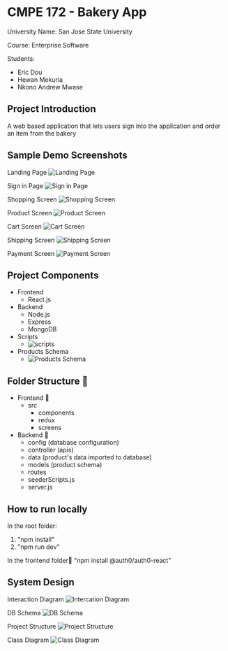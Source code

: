 # CMPE 172 - Bakery App 
University Name: San Jose State University

Course: Enterprise Software

Students:
  -  Eric Dou
  -  Hewan Mekuria
  -  Nkono Andrew Mwase
 
## Project Introduction
A web based application that lets users sign into the application and order an item from the bakery
 
## Sample Demo Screenshots
Landing Page
![Landing Page](https://user-images.githubusercontent.com/46858191/144115873-9b68b4c6-0aec-4e36-bf5d-a501b31c519f.png)

Sign in Page
![Sign in Page](https://user-images.githubusercontent.com/46858191/144116981-fa373fdd-25bd-4fe4-abca-abbdd2c65266.png)

Shopping Screen
![Shopping Screen](https://user-images.githubusercontent.com/46858191/144117027-5e1df77f-139b-48b6-a3fb-b26b956a1f3f.png)

Product Screen
![Product Screen](https://user-images.githubusercontent.com/46858191/144117051-228ca656-4186-442b-8619-acb56f3e5c20.png)

Cart Screen
![Cart Screen](https://user-images.githubusercontent.com/46858191/144117063-4e2688b6-c103-4282-8845-0ed7816c7928.png)

Shipping Screen
![Shipping Screen](https://user-images.githubusercontent.com/46858191/144117070-6286941c-1e85-4b77-82e8-43a87cec5fe7.png)

Payment Screen
![Payment Screen](https://user-images.githubusercontent.com/46858191/144117075-bc1b6f88-5d0e-4e4d-a38f-fb75160b69a1.png)

## Project Components
- Frontend 
  - React.js
- Backend 
  - Node.js
  - Express
  - MongoDB
- Scripts
  - ![scripts](https://user-images.githubusercontent.com/46858191/144118274-aa1eb614-827f-4c80-8288-a074d7545402.png)
- Products Schema
  - ![Products Schema](https://user-images.githubusercontent.com/46858191/144119718-f7b30ec1-3fe8-4f42-8fc3-8a8dbf44c8a9.png)

## Folder Structure 📂 
- Frontend 📂 
  - src
    - components
    - redux
    - screens
- Backend 📂 
  - config (database configuration)
  - controller (apis)
  - data (product's data imported to database)
  -  models (product schema)
  -  routes
  -  seederScripts.js
  -  server.js

## How to run locally
In the root folder:
1. "npm install"
2. "npm run dev"

In the frontend folder📂
"npm install @auth0/auth0-react"

## System Design
Interaction Diagram
![Intercation Diagram](https://user-images.githubusercontent.com/46858191/144121725-bcf221d3-4c23-4a10-835d-87fcb906d5dd.png)

DB Schema
![DB Schema](https://user-images.githubusercontent.com/46858191/144121737-36c59c6a-95e1-4906-8137-5550e31e9494.png)

Project Structure
![Project Structure](https://user-images.githubusercontent.com/46858191/144121740-20c88fa9-6e8e-4e7e-b71e-daf443902d4b.png)

Class Diagram
![Class Diagram](https://user-images.githubusercontent.com/46858191/144121757-31a43ee2-28fa-4371-875c-54805b1980e0.png)


 
